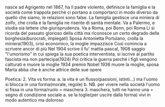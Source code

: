 nasce ad Agrigento nel 1867,
ha il padre violento, definisce la famiglia e la società come trappola perché ci portano a comportarci in modo diverso da quello che siamo, le relazioni sono false.
La famiglia gestisce una miniera di zolfo, che crolla e la famiglia ne risente di sanità mentale.
Va a Palermo, e studia sia lettere che giurisprudenza.
Va a Roma, poi Bonn, poi Roma
Lì si ricorda del passato glorioso della città ma riconosce un certo degrado della borghesia(burocrati, impiegati)
Sposa Antonietta Portulano, crolla la miniera(1903), crisi economico, la moglie impazzisce
Così comincia a scrivere ancor di più
Nel 1904 scrive il fu' mattia pascal, 1908 saggio "l'umorismo" in cui spiega la sua poetica
interventista, si iscrive al partito fascista ma non partecipa(1924)
Poi critica la guerra perché i figli vengono catturati e muore la moglie
1934 premio Nobel
1936 muore la moglie, sposa Marta abba che è anche attrice delle sue opere

Poetica:
	2. Vita vs forma:
		a. la vita è un flusso(passioni, istinti…) ma l'uomo si blocca in una forma(morale, regole)
		b. NB. per vivere nella società l'uomo si fissa in una forma/ruolo = maschera
	3. maschera, tutti ne hanno una = segno di condizione sociale
		a. se la toglie(per uscire dalla forma) vivi in modo autentico ma doloroso
